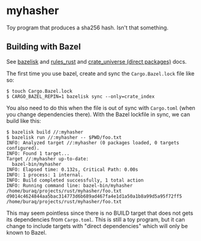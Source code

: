 # myhasher

Toy program that produces a sha256 hash. Isn't that something.

## Building with Bazel

See [bazelisk](https://github.com/bazelbuild/bazelisk) and [rules_rust](http://bazelbuild.github.io/rules_rust/) and [crate_universe (direct packages)](http://bazelbuild.github.io/rules_rust/crate_universe.html#direct-packages) docs.

The first time you use bazel, create and sync the `Cargo.Bazel.lock` file like so:
```
$ touch Cargo.Bazel.lock
$ CARGO_BAZEL_REPIN=1 bazelisk sync --only=crate_index
```

You also need to do this when the file is out of sync with `Cargo.toml` (when you change dependencies there).
With the Bazel lockfile in sync, we can build like this:

```
$ bazelisk build //:myhasher
$ bazelisk run //:myhasher -- $PWD/foo.txt
INFO: Analyzed target //:myhasher (0 packages loaded, 0 targets configured).
INFO: Found 1 target...
Target //:myhasher up-to-date:
  bazel-bin/myhasher
INFO: Elapsed time: 0.132s, Critical Path: 0.00s
INFO: 1 process: 1 internal.
INFO: Build completed successfully, 1 total action
INFO: Running command line: bazel-bin/myhasher /home/buraq/projects/rust/myhasher/foo.txt
d9014c4624844aa5bac314773d6b689ad467fa4e1d1a50a1b8a99d5a95f72ff5 /home/buraq/projects/rust/myhasher/foo.txt
```

This may seem pointless since there is no BUILD target that
does not gets its dependencies from `Cargo.toml`. This is
still a toy program, but it can change to include targets
with "direct dependencies" which will only be known to Bazel.
